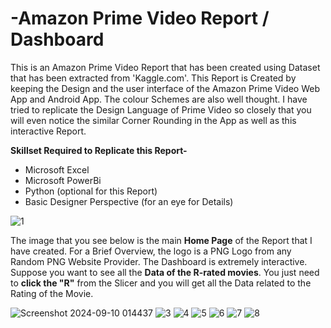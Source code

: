 # -Amazon Prime Video Report / Dashboard

This is an Amazon Prime Video Report that has been created using Dataset that has been extracted from 'Kaggle.com'. This Report is Created by keeping the Design and the user interface of the Amazon Prime Video Web App and Android App. The colour Schemes are also well thought. I have tried to replicate the Design Language of Prime Video so closely that you will even notice the similar Corner Rounding in the App as well as this interactive Report.

**Skillset Required to Replicate this Report-**
  - Microsoft Excel
  - Microsoft PowerBi
  - Python (optional for this Report)
  - Basic Designer Perspective (for an eye for Details)

![1](https://github.com/user-attachments/assets/9d7dae85-433e-4809-8a09-b76d098bde35)

The image that you see below is the main **Home Page** of the Report that I have created. For a Brief Overview, the logo is a PNG Logo from any Random PNG Website Provider. The Dashboard is extremely interactive. Suppose you want to see all the **Data of the R-rated movies**. You just need to **click the "R"** from the Slicer and you will get all the Data related to the Rating of the Movie.

![Screenshot 2024-09-10 014437](https://github.com/user-attachments/assets/978b2b1c-198b-4011-a322-dac0ed56b277)
![3](https://github.com/user-attachments/assets/85cfe03d-070b-4ad4-99fb-f591cfb7558c)
![4](https://github.com/user-attachments/assets/a0633c86-88d6-4a4f-b6e5-c03e7801b73a)
![5](https://github.com/user-attachments/assets/890365e5-0766-470b-ac38-e4154de7135d)
![6](https://github.com/user-attachments/assets/49606574-9eda-4825-a634-c1993a813636)
![7](https://github.com/user-attachments/assets/6a87265e-3174-4211-a853-24159433fcce)
![8](https://github.com/user-attachments/assets/97d92d6b-3761-41f7-a168-cc157eb51362)
